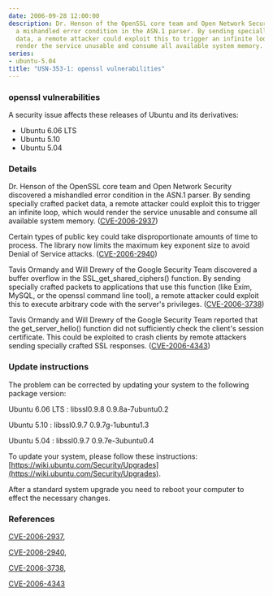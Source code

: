 ```yaml
---
date: 2006-09-28 12:00:00
description: Dr. Henson of the OpenSSL core team and Open Network Security discovered
  a mishandled error condition in the ASN.1 parser. By sending specially crafted packet
  data, a remote attacker could exploit this to trigger an infinite loop, which would
  render the service unusable and consume all available system memory. ([CVE-2006-2937](http://people.ubuntu.com/~ubuntu-security/cve/CVE-2006-2937))
series:
- ubuntu-5.04
title: "USN-353-1: openssl vulnerabilities"
---
```



### openssl vulnerabilities

A security issue affects these releases of Ubuntu and its derivatives:

* Ubuntu 6.06 LTS
* Ubuntu 5.10
* Ubuntu 5.04

### Details

Dr. Henson of the OpenSSL core team and Open Network Security discovered a mishandled error condition in the ASN.1 parser. By sending specially crafted packet data, a remote attacker could exploit this to trigger an infinite loop, which would render the service unusable and consume all available system memory. ([CVE-2006-2937](http://people.ubuntu.com/~ubuntu-security/cve/CVE-2006-2937))

Certain types of public key could take disproportionate amounts of time to process. The library now limits the maximum key exponent size to avoid Denial of Service attacks. ([CVE-2006-2940](http://people.ubuntu.com/~ubuntu-security/cve/CVE-2006-2940))

Tavis Ormandy and Will Drewry of the Google Security Team discovered a buffer overflow in the SSL_get_shared_ciphers() function. By sending specially crafted packets to applications that use this function (like Exim, MySQL, or the openssl command line tool), a remote attacker could exploit this to execute arbitrary code with the server&#39;s privileges. ([CVE-2006-3738](http://people.ubuntu.com/~ubuntu-security/cve/CVE-2006-3738))

Tavis Ormandy and Will Drewry of the Google Security Team reported that the get_server_hello() function did not sufficiently check the client&#39;s session certificate. This could be exploited to crash clients by remote attackers sending specially crafted SSL responses. ([CVE-2006-4343](http://people.ubuntu.com/~ubuntu-security/cve/CVE-2006-4343))

### Update instructions

The problem can be corrected by updating your system to the following package version:

Ubuntu 6.06 LTS
 : libssl0.9.8 <span>0.9.8a-7ubuntu0.2</span>

Ubuntu 5.10
 : libssl0.9.7 <span>0.9.7g-1ubuntu1.3</span>

Ubuntu 5.04
 : libssl0.9.7 <span>0.9.7e-3ubuntu0.4</span>

To update your system, please follow these instructions: [https://wiki.ubuntu.com/Security/Upgrades](https://wiki.ubuntu.com/Security/Upgrades).

After a standard system upgrade you need to reboot your computer to effect the necessary changes.

### References

 
 [CVE-2006-2937](http://people.ubuntu.com/~ubuntu-security/cve/CVE-2006-2937), 

 [CVE-2006-2940](http://people.ubuntu.com/~ubuntu-security/cve/CVE-2006-2940), 

 [CVE-2006-3738](http://people.ubuntu.com/~ubuntu-security/cve/CVE-2006-3738), 

 [CVE-2006-4343](http://people.ubuntu.com/~ubuntu-security/cve/CVE-2006-4343)